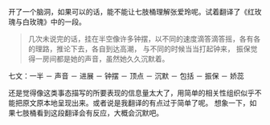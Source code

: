 开了一个脑洞，如果可以的话，能不能让七肢桶理解张爱玲呢。试着翻译了《红玫瑰与白玫瑰》中的一段。

> 几次未说完的话，挂在半空像许多钟摆，以不同的速度滴答滴答摇，各有各的理路，推论下去，各自到达高潮，
与不同的时候当当打起钟来， 振保觉得一房间都是她的声音，虽然她久久沉默着。

七文：一半 － 声音 － 进展 － 钟摆 － 顶点 － 沉默 － 包括 － 振保 － 娇蕊

还是觉得像这类事态描写的所要表现的信息量太大了，用简单的相关性组织似乎不能把原文原本地呈现出来。或者说是我翻译的有点过于简单了呢。
想象一下，如果七肢桶看到这段翻译会有反应，大概会沉默吧。
